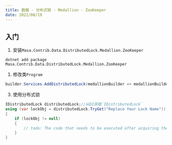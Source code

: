 ```yaml
---
title: 数据 - 分布式锁 - Medallion - ZooKeeper
date: 2022/08/19
---
```


## 入门

1. 安装`Masa.Contrib.Data.DistributedLock.Medallion.ZooKeeper`

``` shell
dotnet add package Masa.Contrib.Data.DistributedLock.Medallion.ZooKeeper
```

1. 修改类`Program`

``` C#
builder.Services.AddDistributedLock(medallionBuilder => medallionBuilder.UseZooKeeper("Replace your ZooKeeper connectionString"));
```

3. 使用分布式锁

``` C#
IDistributedLock distributedLock;//从DI获取`IDistributedLock`
using (var lockObj = distributedLock.TryGet("Replace Your Lock Name"))
{
    if (lockObj != null)
    {
        // todo: The code that needs to be executed after acquiring the distributed lock
    }
}
```